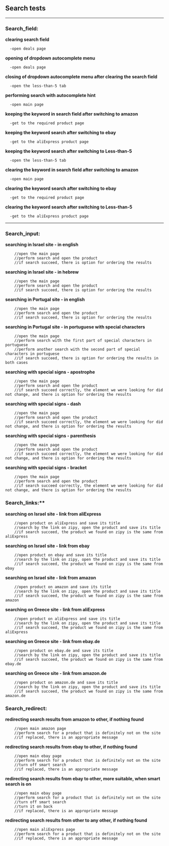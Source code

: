 
## Search tests
----

### Search_field:


  **clearing search field**
  
      -open deals page
   
  **opening of dropdown autocomplete menu** 
   
      -open deals page
            
  **closing of dropdown autocomplete menu after clearing the search field**
  
      -open the less-than-5 tab
   		
  **performing search with autocomplete hint**
  
      -open main page
   
  **keeping the keyword in search field after switching to amazon**
  
      -get to the required product page 
    
  **keeping the keyword search after switching to ebay**
  
      -get to the aliExpress product page 
  
   **keeping the keyword search after switching to Less-than-5**
  
      -open the less-than-5 tab
   		
  **clearing the keyword in search field after switching to amazon**
  
      -open main page
   
  **clearing the keyword search after switching to ebay**
  
      -get to the required product page 
    
  **clearing the keyword search after switching to Less-than-5**
  
      -get to the aliExpress product page 
----


### Search_input:

  **searching in Israel site - in english**
  
		//open the main page
		//perform search and open the product
		//if search succeed, there is option for ordering the results 
   
  **searching in Israel site - in hebrew**
  
		//open the main page
		//perform search and open the product
		//if search succeed, there is option for ordering the results 
		  
  **searching in Portugal site - in english**
  
		//open the main page
		//perform search and open the product
		//if search succeed, there is option for ordering the results  
   
  **searching in Portugal site - in portuguese with special characters**
  
		//open the main page
		//perform search with the first part of special characters in portuguese
		//perform another search with the second part of special characters in portuguese
		//if search succeed, there is option for ordering the results in both cases 
		
  **searching with special signs - apostrophe**
  
		//open the main page
		//perform search and open the product
		//if search succeed correctly, the element we were looking for did not change, and there is option for ordering the results
   
  **searching with special signs - dash**
  
		//open the main page
		//perform search and open the product
		//if search succeed correctly, the element we were looking for did not change, and there is option for ordering the results
		   
  **searching with special signs - parenthesis**
  
		//open the main page
		//perform search and open the product
		//if search succeed correctly, the element we were looking for did not change, and there is option for ordering the results
   
  **searching with special signs - bracket**
  
		//open the main page
		//perform search and open the product
		//if search succeed correctly, the element we were looking for did not change, and there is option for ordering the results



### Search_links:**

  **searching on Israel site - link from aliExpress**

		//open product on aliExpress and save its title
		//search by the link on zipy, open the product and save its title 
		//if search succeed, the product we found on zipy is the same from aliExpress
   
  **searching on Israel site - link from ebay**
 
		//open product on ebay and save its title
		//search by the link on zipy, open the product and save its title 
		//if search succeed, the product we found on zipy is the same from ebay 
   
  **searching on Israel site - link from amazon**
  
		//open product on amazon and save its title
		//search by the link on zipy, open the product and save its title 
		//if search succeed, the product we found on zipy is the same from amazon   
   
 **searching on Greece site - link from aliExpress**
  
		//open product on aliExpress and save its title
		//search by the link on zipy, open the product and save its title 
		//if search succeed, the product we found on zipy is the same from aliExpress
   
  **searching on Greece site - link from ebay.de**
  
		//open product on ebay.de and save its title
		//search by the link on zipy, open the product and save its title 
		//if search succeed, the product we found on zipy is the same from ebay.de 
   
  **searching on Greece site - link from amazon.de**

		//open product on amazon.de and save its title
		//search by the link on zipy, open the product and save its title 
		//if search succeed, the product we found on zipy is the same from amazon.de   
 

    
### Search_redirect:

  **redirecting search results from amazon to other, if nothing found**
  
		//open main amazon page
		//perform search for a product that is definitely not on the site
		//if replaced, there is an appropriate message
   
  **redirecting search results from ebay to other, if nothing found** 
  
		//open main ebay page
		//perform search for a product that is definitely not on the site
		//turn off smart search
		//if replaced, there is an appropriate message
          
  **redirecting search results from ebay to other, more suitable, when smart search is on**
  
		//open main ebay page
		//perform search for a product that is definitely not on the site
		//turn off smart search
		//turn it on back
		//if replaced, there is an appropriate message
   
  **redirecting search results from other to any other, if nothing found**
  
		//open main aliExpress page
		//perform search for a product that is definitely not on the site
		//if replaced, there is an appropriate message		
  